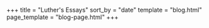 +++
title = "Luther's Essays"
sort_by = "date"
template = "blog.html"
page_template = "blog-page.html"
+++
